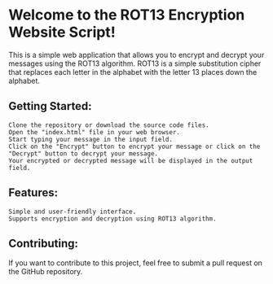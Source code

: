 # Welcome to the ROT13 Encryption Website Script!

This is a simple web application that allows you to encrypt and decrypt your messages using the ROT13 algorithm. ROT13 is a simple substitution cipher that replaces each letter in the alphabet with the letter 13 places down the alphabet.

## Getting Started:

    Clone the repository or download the source code files.
    Open the "index.html" file in your web browser.
    Start typing your message in the input field.
    Click on the "Encrypt" button to encrypt your message or click on the "Decrypt" button to decrypt your message.
    Your encrypted or decrypted message will be displayed in the output field.

## Features:

    Simple and user-friendly interface.
    Supports encryption and decryption using ROT13 algorithm.


## Contributing:
If you want to contribute to this project, feel free to submit a pull request on the GitHub repository.
